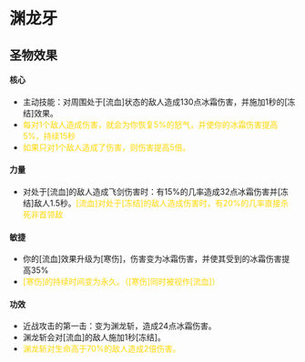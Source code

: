 # 渊龙牙

## 圣物效果

#### **核心**

- 主动技能：对周围处于[流血]状态的敌人造成130点冰霜伤害，并施加1秒的[冻结]效果。
- <font color="#ffd700">每对1个敌人造成伤害，就会为你恢复5%的怒气，并使你的冰霜伤害提高5%，持续15秒</font>
- <font color="#ffd700">如果只对1个敌人造成了伤害，则伤害提高5倍。</font>

#### **力量**

- 对处于[流血]的敌人造成飞剑伤害时：有15%的几率造成32点冰霜伤害并[冻结]敌人1.5秒。<font color="#ffd700">[流血]对处于[冻结]的敌人造成伤害时，有20%的几率直接杀死非首领敌</font>

#### **敏捷**

- 你的[流血]效果升级为[寒伤]，伤害变为冰霜伤害，并使其受到的冰霜伤害提高35%
- <font color="#ffd700">[寒伤]的持续时间变为永久。（[寒伤]同时被视作[流血]）</font>

#### **功效**

- 近战攻击的第一击：变为渊龙斩，造成24点冰霜伤害。
- 渊龙斩会对[流血]的敌人施加1秒[冻结]。
- <font color="#ffd700">渊龙斩对生命高于70%的敌人造成2倍伤害。</font>

